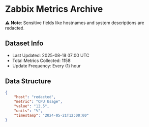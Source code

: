 # Zabbix Metrics Archive

⚠️ **Note**: Sensitive fields like hostnames and system descriptions are redacted.

## Dataset Info
- Last Updated: 2025-08-18 07:00 UTC
- Total Metrics Collected: 1158
- Update Frequency: Every (1) hour

## Data Structure
```json
{
    "host": "redacted",
    "metric": "CPU Usage",
    "value": "12.5",
    "units": "%",
    "timestamp": "2024-05-21T12:00:00"
}
```
